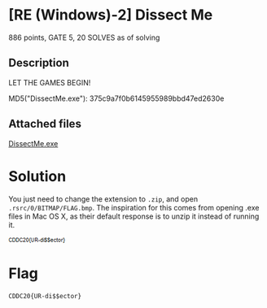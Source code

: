 # [RE (Windows)-2] Dissect Me

886 points, GATE 5, 20 SOLVES as of solving

## Description

LET THE GAMES BEGIN!

MD5("DissectMe.exe"): 375c9a7f0b6145955989bbd47ed2630e

## Attached files

[DissectMe.exe](https://junior-api.cddc2020.nshc.sg/file?id=ckc4uu80r03iw0786pgeoktu1&name=DissectMe.exe)

# Solution

You just need to change the extension to `.zip`, and open `.rsrc/0/BITMAP/FLAG.bmp`. The inspiration for this comes from opening .exe files in Mac OS X, as their default response is to unzip it instead of running it.

![FLAG.bmp](FLAG.bmp)


# Flag

`CDDC20{UR-di$$ector}`